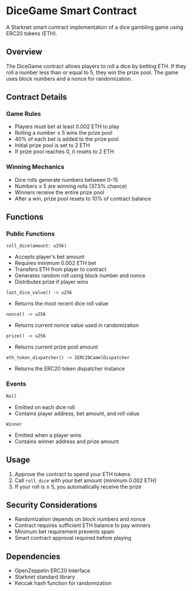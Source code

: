 # DiceGame Smart Contract

A Starknet smart contract implementation of a dice gambling game using ERC20 tokens (ETH).

## Overview

The DiceGame contract allows players to roll a dice by betting ETH. If they roll a number less than or equal to 5, they win the prize pool. The game uses block numbers and a nonce for randomization.

## Contract Details

### Game Rules
- Players must bet at least 0.002 ETH to play
- Rolling a number ≤ 5 wins the prize pool
- 40% of each bet is added to the prize pool
- Initial prize pool is set to 2 ETH
- If prize pool reaches 0, it resets to 2 ETH

### Winning Mechanics
- Dice rolls generate numbers between 0-15
- Numbers ≤ 5 are winning rolls (37.5% chance)
- Winners receive the entire prize pool
- After a win, prize pool resets to 10% of contract balance

## Functions

### Public Functions

`roll_dice(amount: u256)`
- Accepts player's bet amount
- Requires minimum 0.002 ETH bet
- Transfers ETH from player to contract
- Generates random roll using block number and nonce
- Distributes prize if player wins

`last_dice_value() -> u256`
- Returns the most recent dice roll value

`nonce() -> u256`
- Returns current nonce value used in randomization

`prize() -> u256`
- Returns current prize pool amount

`eth_token_dispatcher() -> IERC20CamelDispatcher`
- Returns the ERC20 token dispatcher instance

### Events

`Roll`
- Emitted on each dice roll
- Contains player address, bet amount, and roll value

`Winner`
- Emitted when a player wins
- Contains winner address and prize amount

## Usage

1. Approve the contract to spend your ETH tokens
2. Call `roll_dice` with your bet amount (minimum 0.002 ETH)
3. If your roll is ≤ 5, you automatically receive the prize

## Security Considerations

- Randomization depends on block numbers and nonce
- Contract requires sufficient ETH balance to pay winners
- Minimum bet requirement prevents spam
- Smart contract approval required before playing

## Dependencies

- OpenZeppelin ERC20 Interface
- Starknet standard library
- Keccak hash function for randomization
